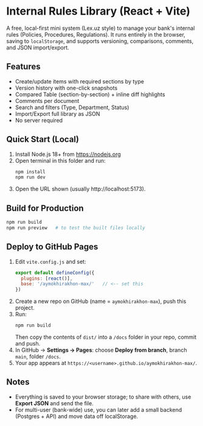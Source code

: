# Internal Rules Library (React + Vite)

A free, local-first mini system (Lex.uz style) to manage your bank's internal rules (Policies, Procedures, Regulations). 
It runs entirely in the browser, saving to `localStorage`, and supports versioning, comparisons, comments, and JSON import/export.

## Features
- Create/update items with required sections by type
- Version history with one-click snapshots
- Compared Table (section-by-section) + inline diff highlights
- Comments per document
- Search and filters (Type, Department, Status)
- Import/Export full library as JSON
- No server required

## Quick Start (Local)
1. Install Node.js 18+ from https://nodejs.org
2. Open terminal in this folder and run:
   ```bash
   npm install
   npm run dev
   ```
3. Open the URL shown (usually http://localhost:5173).

## Build for Production
```bash
npm run build
npm run preview   # to test the built files locally
```

## Deploy to GitHub Pages
1. Edit `vite.config.js` and set:
   ```js
   export default defineConfig({
     plugins: [react()],
     base: '/aymokhirakhon-max/'   // <-- set this
   })
   ```
2. Create a new repo on GitHub (name = `aymokhirakhon-max`), push this project.
3. Run:
   ```bash
   npm run build
   ```
   Then copy the contents of `dist/` into a `/docs` folder in your repo, commit and push.
4. In GitHub → **Settings → Pages**: choose **Deploy from branch**, branch `main`, folder `/docs`.
5. Your app appears at `https://<username>.github.io/aymokhirakhon-max/`.

## Notes
- Everything is saved to your browser storage; to share with others, use **Export JSON** and send the file.
- For multi-user (bank-wide) use, you can later add a small backend (Postgres + API) and move data off localStorage.
